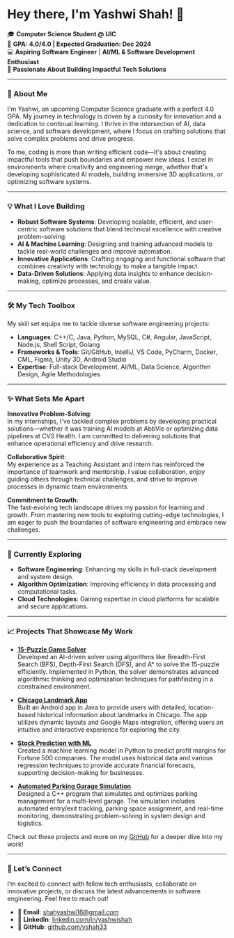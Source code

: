 # Hey there, I'm Yashwi Shah! 👋

🎓 **Computer Science Student @ UIC**  
🎯 **GPA: 4.0/4.0 | Expected Graduation: Dec 2024**  
💻 **Aspiring Software Engineer** | **AI/ML & Software Development Enthusiast**  
🌟 **Passionate About Building Impactful Tech Solutions**

---

### 🚀 About Me

I'm Yashwi, an upcoming Computer Science graduate with a perfect 4.0 GPA. My journey in technology is driven by a curiosity for innovation and a dedication to continual learning. I thrive in the intersection of AI, data science, and software development, where I focus on crafting solutions that solve complex problems and drive progress.

To me, coding is more than writing efficient code—it's about creating impactful tools that push boundaries and empower new ideas. I excel in environments where creativity and engineering merge, whether that's developing sophisticated AI models, building immersive 3D applications, or optimizing software systems.

---

### 💡 What I Love Building

- **Robust Software Systems**: Developing scalable, efficient, and user-centric software solutions that blend technical excellence with creative problem-solving.
- **AI & Machine Learning**: Designing and training advanced models to tackle real-world challenges and improve automation.
- **Innovative Applications**: Crafting engaging and functional software that combines creativity with technology to make a tangible impact.
- **Data-Driven Solutions**: Applying data insights to enhance decision-making, optimize processes, and create value.

---

### 🛠️ My Tech Toolbox

My skill set equips me to tackle diverse software engineering projects:

- **Languages**: C++/C, Java, Python, MySQL, C#, Angular, JavaScript, Node.js, Shell Script, Golang
- **Frameworks & Tools**: Git/GitHub, IntelliJ, VS Code, PyCharm, Docker, CML, Figma, Unity 3D, Android Studio
- **Expertise**: Full-stack Development, AI/ML, Data Science, Algorithm Design, Agile Methodologies

---

### ✨ What Sets Me Apart

**Innovative Problem-Solving**:  
In my internships, I've tackled complex problems by developing practical solutions—whether it was training AI models at AbbVie or optimizing data pipelines at CVS Health. I am committed to delivering solutions that enhance operational efficiency and drive research.

**Collaborative Spirit**:  
My experience as a Teaching Assistant and intern has reinforced the importance of teamwork and mentorship. I value collaboration, enjoy guiding others through technical challenges, and strive to improve processes in dynamic team environments.

**Commitment to Growth**:  
The fast-evolving tech landscape drives my passion for learning and growth. From mastering new tools to exploring cutting-edge technologies, I am eager to push the boundaries of software engineering and embrace new challenges.

---

### 🌱 Currently Exploring

- **Software Engineering**: Enhancing my skills in full-stack development and system design.
- **Algorithm Optimization**: Improving efficiency in data processing and computational tasks.
- **Cloud Technologies**: Gaining expertise in cloud platforms for scalable and secure applications.

---

### 📈 Projects That Showcase My Work

- **[15-Puzzle Game Solver](https://github.com/yshah33/15-puzzle-game-solver)**  
Developed an AI-driven solver using algorithms like Breadth-First Search (BFS), Depth-First Search (DFS), and A* to solve the 15-puzzle efficiently. Implemented in Python, the solver demonstrates advanced algorithmic thinking and optimization techniques for pathfinding in a constrained environment.

- **[Chicago Landmark App](https://github.com/yshah33/chicago-landmark-app)**  
Built an Android app in Java to provide users with detailed, location-based historical information about landmarks in Chicago. The app utilizes dynamic layouts and Google Maps integration, offering users an intuitive and interactive experience for exploring the city.

- **[Stock Prediction with ML](https://github.com/yshah33/stock-prediction)**  
Created a machine learning model in Python to predict profit margins for Fortune 500 companies. The model uses historical data and various regression techniques to provide accurate financial forecasts, supporting decision-making for businesses.

- **[Automated Parking Garage Simulation](https://github.com/yshah33/Automated-Parking-Garage)**  
Designed a C++ program that simulates and optimizes parking management for a multi-level garage. The simulation includes automated entry/exit tracking, parking space assignment, and real-time monitoring, demonstrating problem-solving in system design and logistics.


Check out these projects and more on my [GitHub](https://github.com/yshah33) for a deeper dive into my work!


---

### 💬 Let’s Connect

I’m excited to connect with fellow tech enthusiasts, collaborate on innovative projects, or discuss the latest advancements in software engineering. Feel free to reach out!

- 📧 **Email**: [shahyashwi16@gmail.com](mailto:shahyashwi16@gmail.com)
- 💼 **LinkedIn**: [linkedin.com/in/yashwishah](https://linkedin.com/in/yashwishah)
- 🔗 **GitHub**: [github.com/yshah33](https://github.com/yshah33)
